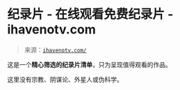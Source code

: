 <!--yml

分类：未分类

日期：2024 年 5 月 27 日 14:47:29

-->

# 纪录片 - 在线观看免费纪录片 - ihavenotv.com

> 来源：[`ihavenotv.com/`](https://ihavenotv.com/)

这是一个**精心筛选的纪录片清单**，只为呈现值得观看的作品。

这里没有宗教、阴谋论、外星人或伪科学。
